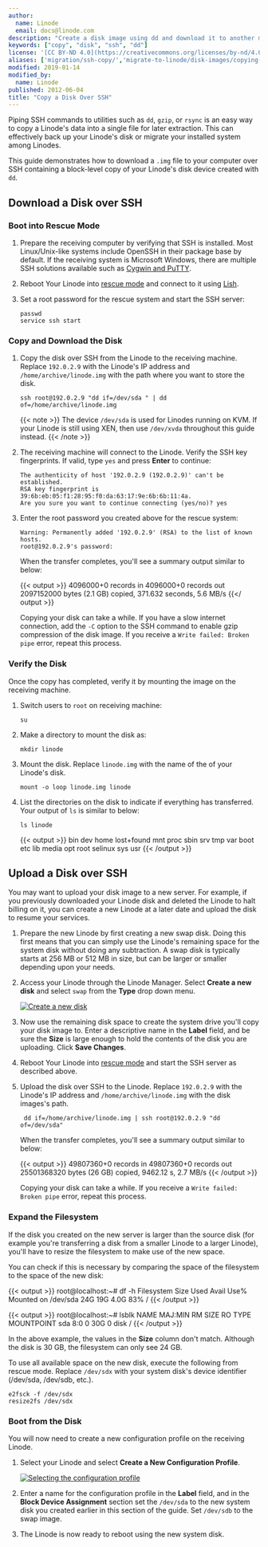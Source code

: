 ```yaml
---
author:
  name: Linode
  email: docs@linode.com
description: "Create a disk image using dd and download it to another machine over SSH."
keywords: ["copy", "disk", "ssh", "dd"]
license: '[CC BY-ND 4.0](https://creativecommons.org/licenses/by-nd/4.0)'
aliases: ['migration/ssh-copy/','migrate-to-linode/disk-images/copying-a-disk-image-over-ssh/','platform/disk-images/copying-a-disk-image-over-ssh/']
modified: 2019-01-14
modified_by:
  name: Linode
published: 2012-06-04
title: "Copy a Disk Over SSH"
---
```


<!-- ![Copy a Disk Over SSH](copying_a_disk_over_ssh_smg.png "Copy a Disk Over SSH")-->

Piping SSH commands to utilities such as `dd`, `gzip`, or `rsync` is an easy way to copy a Linode's data into a single file for later extraction. This can effectively back up your Linode's disk or migrate your installed system among Linodes.

This guide demonstrates how to download a `.img` file to your computer over SSH containing a block-level copy of your Linode's disk device created with `dd`.

## Download a Disk over SSH

### Boot into Rescue Mode

1.  Prepare the receiving computer by verifying that SSH is installed. Most Linux/Unix-like systems include OpenSSH in their package base by default. If the receiving system is Microsoft Windows, there are multiple SSH solutions available such as [Cygwin and PuTTY](/docs/networking/ssh/using-ssh-on-windows).

1.  Reboot Your Linode into [rescue mode](/docs/troubleshooting/rescue-and-rebuild/#booting-into-rescue-mode) and connect to it using [Lish](/docs/platform/manager/remote-access/#console-access).

1.  Set a root password for the rescue system and start the SSH server:

        passwd
        service ssh start

### Copy and Download the Disk

1.  Copy the disk over SSH from the Linode to the receiving machine. Replace `192.0.2.9` with the Linode's IP address and `/home/archive/linode.img` with the path where you want to store the disk.

        ssh root@192.0.2.9 "dd if=/dev/sda " | dd of=/home/archive/linode.img

    {{< note >}}
The device `/dev/sda` is used for Linodes running on KVM. If your Linode is still using XEN, then use `/dev/xvda` throughout this guide instead.
{{< /note >}}

1.  The receiving machine will connect to the Linode. Verify the SSH key fingerprints. If valid, type `yes` and press **Enter** to continue:

        The authenticity of host '192.0.2.9 (192.0.2.9)' can't be established.
        RSA key fingerprint is 39:6b:eb:05:f1:28:95:f0:da:63:17:9e:6b:6b:11:4a.
        Are you sure you want to continue connecting (yes/no)? yes

1.  Enter the root password you created above for the rescue system:

        Warning: Permanently added '192.0.2.9' (RSA) to the list of known hosts.
        root@192.0.2.9's password:

    When the transfer completes, you'll see a summary output similar to below:

    {{< output >}}
        4096000+0 records in
        4096000+0 records out
        2097152000 bytes (2.1 GB) copied, 371.632 seconds, 5.6 MB/s
    {{</ output >}}

    Copying your disk can take a while. If you have a slow internet connection, add the `-C` option to the SSH command to enable gzip compression of the disk image. If you receive a `Write failed: Broken pipe` error, repeat this process.

### Verify the Disk

Once the copy has completed, verify it by mounting the image on the receiving machine.

1.  Switch users to `root` on receiving machine:

        su

1.  Make a directory to mount the disk as:

        mkdir linode

1.  Mount the disk. Replace `linode.img` with the name of the of your Linode's disk.

        mount -o loop linode.img linode

1.  List the directories on the disk to indicate if everything has transferred. Your output of `ls` is similar to below:

        ls linode

    {{< output >}}
        bin   dev  home  lost+found  mnt  proc  sbin     srv  tmp  var
        boot  etc  lib   media       opt  root  selinux  sys  usr
{{< /output >}}

## Upload a Disk over SSH

You may want to upload your disk image to a new server. For example, if you previously downloaded your Linode disk and deleted the Linode to halt billing on it, you can create a new Linode at a later date and upload the disk to resume your services.

1.  Prepare the new Linode by first creating a new swap disk. Doing this first means that you can simply use the Linode's remaining space for the system disk without doing any subtraction. A swap disk is typically starts at 256 MB or 512 MB in size, but can be larger or smaller depending upon your needs.

1.  Access your Linode through the Linode Manager. Select **Create a new disk** and select `swap` from the **Type** drop down menu.

    [![Create a new disk](copydisk-create-disk.png)](copydisk-create-disk-full.png)

1.  Now use the remaining disk space to create the system drive you'll copy your disk image to. Enter a descriptive name in the **Label** field, and be sure the **Size** is large enough to hold the contents of the disk you are uploading. Click **Save Changes**.

1. Reboot Your Linode into [rescue mode](#boot-into-rescue-mode) and start the SSH server as described above.

1. Upload the disk over SSH to the Linode. Replace `192.0.2.9` with the Linode's IP address and `/home/archive/linode.img` with the disk images's path.

        dd if=/home/archive/linode.img | ssh root@192.0.2.9 "dd of=/dev/sda"

    When the transfer completes, you'll see a summary output similar to below:

    {{< output >}}
        49807360+0 records in
        49807360+0 records out
        25501368320 bytes (26 GB) copied, 9462.12 s, 2.7 MB/s
{{< /output >}}

    Copying your disk can take a while. If you receive a `Write failed: Broken pipe` error, repeat this process.


### Expand the Filesystem

If the disk you created on the new server is larger than the source disk (for example you're transferring a disk from a smaller Linode to a larger Linode), you'll have to resize the filesystem to make use of the new space.

You can check if this is necessary by comparing the space of the filesystem to the space of the new disk:

{{< output >}}
    root@localhost:~# df -h
    Filesystem      Size  Used Avail Use% Mounted on
    /dev/sda         24G   19G  4.0G  83% /
{{< /output >}}

{{< output >}}
    root@localhost:~# lsblk
    NAME  MAJ:MIN RM  SIZE RO TYPE MOUNTPOINT
    sda     8:0    0   30G  0 disk /
{{< /output >}}

In the above example, the values in the **Size** column don't match. Although the disk is 30 GB, the filesystem can only see 24 GB.

To use all available space on the new disk, execute the following from rescue mode. Replace `/dev/sdx` with your system disk's device identifier (/dev/sda, /dev/sdb, etc.).

    e2fsck -f /dev/sdx
    resize2fs /dev/sdx


### Boot from the Disk

You will now need to create a new configuration profile on the receiving Linode.

1.  Select your Linode and select **Create a New Configuration Profile**.

    [![Selecting the configuration profile](1065-migration6-small.png)](1064-migration6.png)

1.  Enter a name for the configuration profile in the **Label** field, and in the **Block Device Assignment** section set the `/dev/sda` to the new system disk you created earlier in this section of the guide. Set `/dev/sdb` to the swap image.

1.  The Linode is now ready to reboot using the new system disk.